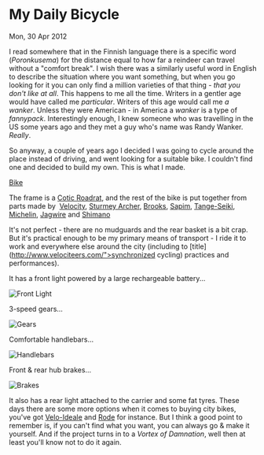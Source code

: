 # My Daily Bicycle
Mon, 30 Apr 2012
		
I read somewhere that in the Finnish language there is a specific word (*Poronkusema*) for the distance equal to how far a reindeer can travel without a "comfort break". I wish there was a similarly useful word in English to describe the situation where you want something, but when you go looking for it you can only find a million varieties of that thing - *that you don't like at all*. This happens to me all the time. Writers in a gentler age would have called me *particular*. Writers of this age would call me *a* *wanker*. Unless they were American - in America a *wanker* is a type of *fannypack*. Interestingly enough, I knew someone who was travelling in the US some years ago and they met a guy who's name was Randy Wanker. *Really*.

So anyway, a couple of years ago I decided I was going to cycle around the place instead of driving, and went looking for a suitable bike. I couldn't find one and decided to build my own. This is what I made.

[Bike](http://aucklandbikeslob.com/wp-content/uploads/2012/04/r0011914.jpg)

The frame is a [Cotic Roadrat](http://www.cotic.co.uk/product/roadrat), and the rest of the bike is put together from parts made by  [Velocity](http://www.velocitywheels.com/), [Sturmey Archer](http://www.sturmey-archer.com/), [Brooks](http://www.brooksengland.com/), [Sapim](http://www.sapim.be/), [Tange-Seiki](http://www.tangeseiki.com/), [Michelin](http://www.michelinbicycletire.com/michelinbicycle/), [Jagwire](http://www.jagwireusa.com/) and [Shimano](http://www.shimano.com/)

It's not perfect - there are no mudguards and the rear basket is a bit crap. But it's practical enough to be my primary means of transport - I ride it to work and everywhere else around the city (including to [title](http://www.velociteers.com/">synchronized cycling) practices and performances).

It has a front light powered by a large rechargeable battery...

![Front Light](http://aucklandbikeslob.com/wp-content/uploads/2012/04/r0012133.jpg)

3-speed gears...

![Gears](http://aucklandbikeslob.com/wp-content/uploads/2012/05/r0012135.jpg)

Comfortable handlebars...

![Handlebars](http://aucklandbikeslob.com/wp-content/uploads/2012/04/r0012136.jpg)

Front & rear hub brakes...

![Brakes](http://aucklandbikeslob.com/wp-content/uploads/2012/04/r0012131.jpg)

It also has a rear light attached to the carrier and some fat tyres. These days there are some more options when it comes to buying city bikes, you've got [Velo-Ideale](http://www.velo-ideale.com/) and [Rode](http://rode.co.nz/) for instance. But I think a good point to remember is, if you can't find what you want, you can always go & make it yourself. And if the project turns in to a *Vortex of Damnation*, well then at least you'll know not to do it again.
